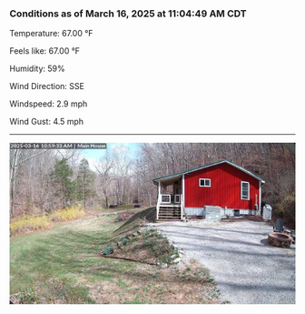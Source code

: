 ### Conditions as of March 16, 2025 at 11:04:49 AM CDT 

Temperature: 67.00 &deg;F

Feels like: 67.00 &deg;F

Humidity: 59%

Wind Direction: SSE

Windspeed: 2.9 mph

Wind Gust: 4.5 mph

---

<img src="./images/latest.jpeg"/>

